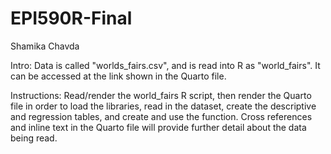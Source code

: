 # EPI590R-Final
Shamika Chavda

Intro: 
Data is called "worlds_fairs.csv", and is read into R as "world_fairs". It can
be accessed at the link shown in the Quarto file.

Instructions:
Read/render the world_fairs R script, then render the Quarto file in order to 
load the libraries, read in the dataset, create the descriptive and regression 
tables, and create and use the function. Cross references and inline text in 
the Quarto file will provide further detail about the data being read. 

